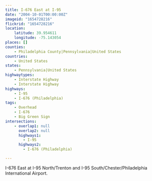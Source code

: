 ```yaml
---
title: I-676 East at I-95
date: "2004-10-01T00:00:00Z"
imageid: "1654728216"
flickrid: "1654728216"
location:
    latitude: 39.954611
    longitude: -75.143054
places: []
counties:
    - Philadelphia County|Pennsylvania|United States
countries:
    - United States
states:
    - Pennsylvania|United States
highwaytypes:
    - Interstate Highway
    - Interstate Highway
highways:
    - I-95
    - I-676 (Philadelphia)
tags:
    - Overhead
    - I-676
    - Big Green Sign
intersections:
    - overlap1: null
      overlap2: null
      highways1:
        - I-95
      highways2:
        - I-676 (Philadelphia)

---
```

I-676 East at I-95 North/Trenton and I-95 South/Chester/Philadelphia International Airport.